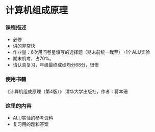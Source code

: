 # 计算机组成原理

### 课程描述

- 必修
- 讲的非常快
- 作业量：6次用问卷星填写的选择题（期末前统一截至）+1个ALU实验
- 期末机考，占70%。
- 请认真复习，年级最终成绩均分68分，很惨

### 使用书籍

《计算机组成原理（第4版）》 清华大学出版社，作者：蒋本珊

### 这里的内容

- ALU实验的参考资料
- 复习用的题和答案

